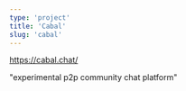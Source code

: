 ```yaml
---
type: 'project'
title: 'Cabal'
slug: 'cabal'
---
```


https://cabal.chat/

"experimental p2p community chat platform"
